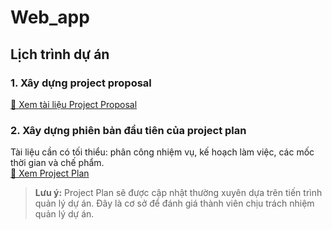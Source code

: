 # Web_app
## Lịch trình dự án

### 1. Xây dựng project proposal  
[🔗 Xem tài liệu Project Proposal](https://github.com/nhom-ban/project-name/blob/main/project_proposal.md)  

### 2. Xây dựng phiên bản đầu tiên của project plan  
Tài liệu cần có tối thiểu: phân công nhiệm vụ, kế hoạch làm việc, các mốc thời gian và chế phẩm.  
[📌 Xem Project Plan](https://github.com/nhom-ban/project-name/blob/main/project_plan.md)  

> **Lưu ý:** Project Plan sẽ được cập nhật thường xuyên dựa trên tiến trình quản lý dự án. Đây là cơ sở để đánh giá thành viên chịu trách nhiệm quản lý dự án.
